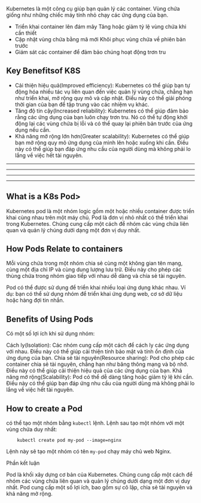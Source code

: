Kubernetes là một công cụ giúp bạn quản lý các container. Vùng chứa giống như những chiếc máy tính nhỏ chạy các ứng dụng của bạn.
<ul>
<li>Triển khai container lên đám mây
Tăng hoặc giảm tỷ lệ vùng chứa khi cần thiết
<li>Cập nhật vùng chứa bằng mã mới
Khôi phục vùng chứa về phiên bản trước
<li>Giám sát các container để đảm bảo chúng hoạt động trơn tru
</ul>

<h2>Key Benefitsof K8S</h2>
<ul>
<li>Cải thiện hiệu quả(Improved efficiency): Kubernetes có thể giúp bạn tự động hóa nhiều tác vụ liên quan đến việc quản lý vùng chứa, chẳng hạn như triển khai, mở rộng quy mô và cập nhật. Điều này có thể giải phóng thời gian của bạn để tập trung vào các nhiệm vụ khác.
<li>Tăng độ tin cậy(Increased reliability): Kubernetes có thể giúp đảm bảo rằng các ứng dụng của bạn luôn chạy trơn tru. Nó có thể tự động khởi động lại các vùng chứa bị lỗi và có thể quay lại phiên bản trước của ứng dụng nếu cần.
<li>Khả năng mở rộng lớn hơn(Greater scalability): Kubernetes có thể giúp bạn mở rộng quy mô ứng dụng của mình lên hoặc xuống khi cần. Điều này có thể giúp bạn đáp ứng nhu cầu của người dùng mà không phải lo lắng về việc hết tài nguyên.
</ul>
<hr>
<hr>
<hr>
<hr>
<h2>What is a K8s Pod></h2>
Kubernetes pod là một nhóm logic gồm một hoặc nhiều container được triển khai cùng nhau trên một máy chủ. Pod là đơn vị nhỏ nhất có thể triển khai trong Kubernetes. Chúng cung cấp một cách để nhóm các vùng chứa liên quan và quản lý chúng dưới dạng một đơn vị duy nhất.

<h2>How Pods Relate to containers</h2>

Mỗi vùng chứa trong một nhóm chia sẻ cùng một không gian tên mạng, cùng một địa chỉ IP và cùng dung lượng lưu trữ. Điều này cho phép các thùng chứa trong nhóm giao tiếp với nhau dễ dàng và chia sẻ tài nguyên.

Pod có thể được sử dụng để triển khai nhiều loại ứng dụng khác nhau. Ví dụ: bạn có thể sử dụng nhóm để triển khai ứng dụng web, cơ sở dữ liệu hoặc hàng đợi tin nhắn.

<h2>Benefits of Using Pods</h2>

Có một số lợi ích khi sử dụng nhóm:

Cách ly(Isolation): Các nhóm cung cấp một cách để cách ly các ứng dụng với nhau. Điều này có thể giúp cải thiện tính bảo mật và tính ổn định của ứng dụng của bạn.
Chia sẻ tài nguyên(Resource sharing): Pod cho phép các container chia sẻ tài nguyên, chẳng hạn như băng thông mạng và bộ nhớ. Điều này có thể giúp cải thiện hiệu quả của các ứng dụng của bạn.
Khả năng mở rộng(Scalability): Pod có thể dễ dàng tăng hoặc giảm tỷ lệ khi cần. Điều này có thể giúp bạn đáp ứng nhu cầu của người dùng mà không phải lo lắng về việc hết tài nguyên.
<h2>How to create a Pod</h2>
có thể tạo một nhóm bằng <code>kubectl</code> lệnh. Lệnh sau tạo một nhóm với một vùng chứa duy nhất:

        kubectl create pod my-pod --image=nginx
Lệnh này sẽ tạo một nhóm có tên <code>my-pod</code> chạy máy chủ web Nginx.

Phần kết luận

Pod là khối xây dựng cơ bản của Kubernetes. Chúng cung cấp một cách để nhóm các vùng chứa liên quan và quản lý chúng dưới dạng một đơn vị duy nhất. Pod cung cấp một số lợi ích, bao gồm sự cô lập, chia sẻ tài nguyên và khả năng mở rộng.